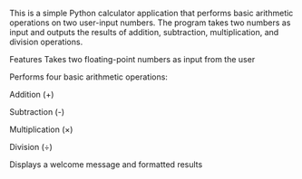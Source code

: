 This is a simple Python calculator application that performs basic arithmetic operations on two user-input numbers. The program takes two numbers as input and outputs the results of addition, subtraction, multiplication, and division operations.

Features
Takes two floating-point numbers as input from the user

Performs four basic arithmetic operations:

Addition (+)

Subtraction (-)

Multiplication (×)

Division (÷)

Displays a welcome message and formatted results
